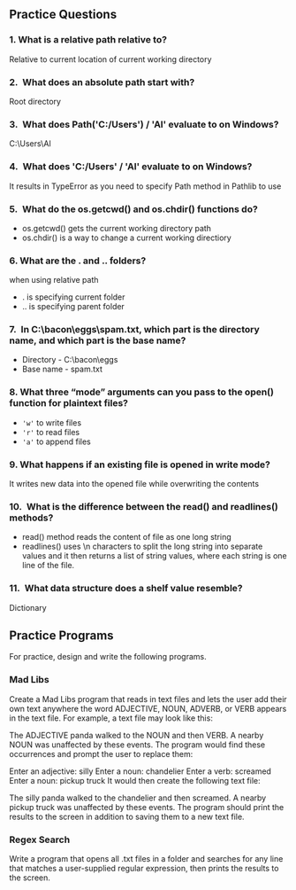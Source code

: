 ## Practice Questions

### 1. What is a relative path relative to?

Relative to current location of current working directory
### 2.  What does an absolute path start with?

Root directory
### 3.  What does Path('C:/Users') / 'Al' evaluate to on Windows?

C:\Users\Al
### 4.  What does 'C:/Users' / 'Al' evaluate to on Windows?

It results in TypeError as you need to specify Path method in Pathlib to use

### 5.  What do the os.getcwd() and os.chdir() functions do?

* os.getcwd() gets the current working directory path
* os.chdir() is a way to change a current working directiory

### 6. What are the . and .. folders?

when using relative path
* . is specifying current folder
* .. is specifying parent folder

### 7.  In C:\bacon\eggs\spam.txt, which part is the directory name, and which part is the base name?

* Directory - C:\bacon\eggs
* Base name - spam.txt

### 8. What three “mode” arguments can you pass to the open() function for plaintext files?

* `'w'` to write files
* `'r'` to read files
* `'a'` to append files

### 9. What happens if an existing file is opened in write mode? 

It writes new data into the opened file while overwriting the contents
### 10.  What is the difference between the read() and readlines() methods? 

* read() method reads the content of file as one long string
* readlines() uses \n characters to split the long string into separate values and it then returns a list of string values, where each string is one line of the file.
### 11.  What data structure does a shelf value resemble?

Dictionary


## Practice Programs
For practice, design and write the following programs.

### Mad Libs
Create a Mad Libs program that reads in text files and lets the user add their own text anywhere the word ADJECTIVE, NOUN, ADVERB, or VERB appears in the text file. For example, a text file may look like this:

The ADJECTIVE panda walked to the NOUN and then VERB. A nearby NOUN was
unaffected by these events.
The program would find these occurrences and prompt the user to replace them:

Enter an adjective:
silly
Enter a noun:
chandelier
Enter a verb:
screamed
Enter a noun:
pickup truck
It would then create the following text file:

The silly panda walked to the chandelier and then screamed. A nearby
pickup truck was unaffected by these events.
The program should print the results to the screen in addition to saving them to a new text file.

### Regex Search
Write a program that opens all .txt files in a folder and searches for any line that matches a user-supplied regular expression, then prints the results to the screen.